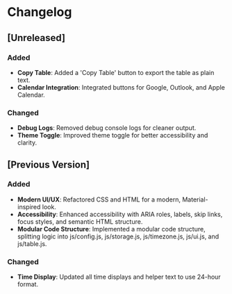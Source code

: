 # Changelog

## [Unreleased]

### Added
- **Copy Table**: Added a 'Copy Table' button to export the table as plain text.
- **Calendar Integration**: Integrated buttons for Google, Outlook, and Apple Calendar.

### Changed
- **Debug Logs**: Removed debug console logs for cleaner output.
- **Theme Toggle**: Improved theme toggle for better accessibility and clarity.

## [Previous Version]

### Added
- **Modern UI/UX**: Refactored CSS and HTML for a modern, Material-inspired look.
- **Accessibility**: Enhanced accessibility with ARIA roles, labels, skip links, focus styles, and semantic HTML structure.
- **Modular Code Structure**: Implemented a modular code structure, splitting logic into js/config.js, js/storage.js, js/timezone.js, js/ui.js, and js/table.js.

### Changed
- **Time Display**: Updated all time displays and helper text to use 24-hour format. 